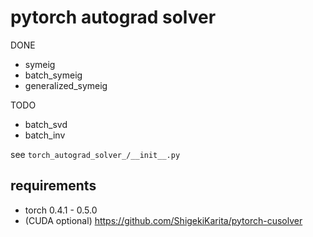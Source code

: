 # pytorch autograd solver

DONE

- symeig
- batch_symeig
- generalized_symeig

TODO

- batch_svd
- batch_inv

see `torch_autograd_solver_/__init__.py`

## requirements

- torch 0.4.1 - 0.5.0
- (CUDA optional) https://github.com/ShigekiKarita/pytorch-cusolver

